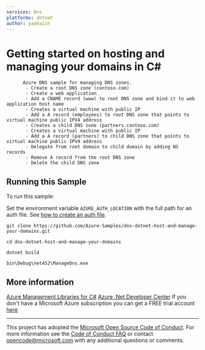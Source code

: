 ```yaml
---
services: Dns
platforms: dotnet
author: yaohaizh
---
```


# Getting started on hosting and managing your domains in C# #

          Azure DNS sample for managing DNS zones.
           - Create a root DNS zone (contoso.com)
           - Create a web application
           - Add a CNAME record (www) to root DNS zone and bind it to web application host name
           - Creates a virtual machine with public IP
           - Add a A record (employees) to root DNS zone that points to virtual machine public IPV4 address
           - Creates a child DNS zone (partners.contoso.com)
           - Creates a virtual machine with public IP
           - Add a A record (partners) to child DNS zone that points to virtual machine public IPV4 address
           - Delegate from root domain to child domain by adding NS records
           - Remove A record from the root DNS zone
           - Delete the child DNS zone


## Running this Sample ##

To run this sample:

Set the environment variable `AZURE_AUTH_LOCATION` with the full path for an auth file. See [how to create an auth file](https://github.com/Azure/azure-libraries-for-net/blob/master/AUTH.md).

    git clone https://github.com/Azure-Samples/dns-dotnet-host-and-manage-your-domains.git

    cd dns-dotnet-host-and-manage-your-domains
  
    dotnet build
    
    bin\Debug\net452\ManageDns.exe

## More information ##

[Azure Management Libraries for C#](https://github.com/Azure/azure-sdk-for-net/tree/Fluent)
[Azure .Net Developer Center](https://azure.microsoft.com/en-us/develop/net/)
If you don't have a Microsoft Azure subscription you can get a FREE trial account [here](http://go.microsoft.com/fwlink/?LinkId=330212)

---

This project has adopted the [Microsoft Open Source Code of Conduct](https://opensource.microsoft.com/codeofconduct/). For more information see the [Code of Conduct FAQ](https://opensource.microsoft.com/codeofconduct/faq/) or contact [opencode@microsoft.com](mailto:opencode@microsoft.com) with any additional questions or comments.